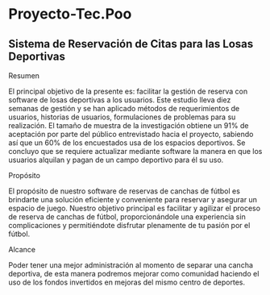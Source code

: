 # Proyecto-Tec.Poo
Sistema de Reservación de Citas para las Losas Deportivas
----------------------------------------------------------------------------------------------------------------------------------------------------------
Resumen

El principal objetivo de la presente es: facilitar la gestión de reserva con software de losas deportivas a los usuarios. Este estudio lleva diez semanas de gestión y se han aplicado métodos de requerimientos de usuarios, historias de usuarios, formulaciones de problemas para su realización.
El tamaño de muestra de la investigación obtiene un 91% de aceptación por parte del público entrevistado hacia el proyecto, sabiendo así que un 60% de los encuestados usa de los espacios deportivos. Se concluyo que se requiere actualizar mediante software la
manera en que los usuarios alquilan y pagan de un campo deportivo para él su uso.

Propósito

El propósito de nuestro software de reservas de canchas de fútbol es brindarte una solución eficiente y conveniente para reservar y asegurar un espacio de juego. Nuestro objetivo principal es facilitar y agilizar el proceso de reserva de canchas de fútbol, proporcionándole una experiencia sin complicaciones y permitiéndote disfrutar plenamente de tu pasión por el fútbol.

Alcance

Poder tener una mejor administración al momento de separar una cancha deportiva, de esta manera podremos mejorar como comunidad haciendo el uso de los fondos invertidos en mejoras del mismo centro de deportes.






